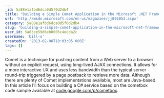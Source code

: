 ```yaml
---
_id: 5a88e1afbd6dca0d5f0d2db4
title: "Building a Simple Comet Application in the Microsoft .NET Framework"
url: 'http://msdn.microsoft.com/en-us/magazine/jj891053.aspx'
category: 5a88e1afbd6dca0d5f0d2db4
slug: 'building-a-simple-comet-application-in-the-microsoft-net-framework'
user_id: 5a83ce59d6eb0005c4ecda2c
username: 'bill-s'
createdOn: '2013-02-08T18:03:05.000Z'
tags: []
---
```


Comet is a technique for pushing content from a Web server to a browser without an explicit request, using long-lived AJAX connections. It allows for a more interactive UX and uses less bandwidth than the typical server round-trip triggered by a page postback to retrieve more data. Although there are plenty of Comet implementations available, most are Java-based. In this article I’ll focus on building a C# service based on the cometbox code sample available at <a id="ctl00_MTContentSelector1_mainContentContainer_ctl03" href="http://code.google.com/p/cometbox">code.google.com/p/cometbox</a>.

